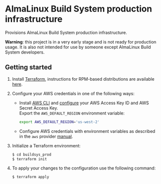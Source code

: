 # AlmaLinux Build System production infrastructure

Provisions AlmaLinux Build System production infrastructure.

**Warning**: this project is in a very early stage and is not ready for
production usage. It is also not intended for use by someone except
AlmaLinux Build System developers.


## Getting started

1. Install [Terraform](https://www.terraform.io/), instructions for RPM-based
   distributions are available [here](https://www.terraform.io/docs/cli/install/yum.html).

2. Configure your AWS credentials in one of the following ways:

    * Install [AWS CLI](https://docs.aws.amazon.com/cli/latest/userguide/cli-chap-install.html)
      and [configure](https://docs.aws.amazon.com/cli/latest/userguide/cli-configure-quickstart.html#cli-configure-quickstart-config)
      your AWS Access Key ID and AWS Secret Access Key.  
      Export the `AWS_DEFAULT_REGION` environment variable:
      ```bash
      export AWS_DEFAULT_REGION='us-west-2'
      ```
    * Configure AWS credentials with environment variables as described in the
      `aws` provider [manual](https://registry.terraform.io/providers/hashicorp/aws/latest/docs#environment-variables).

3. Initialize a Terraform environment:
   ```bash
   $ cd buildsys_prod
   $ terraform init
   ```

4. To apply your changes to the configuration use the following command:
   ```bash
   $ terraform apply
   ```
